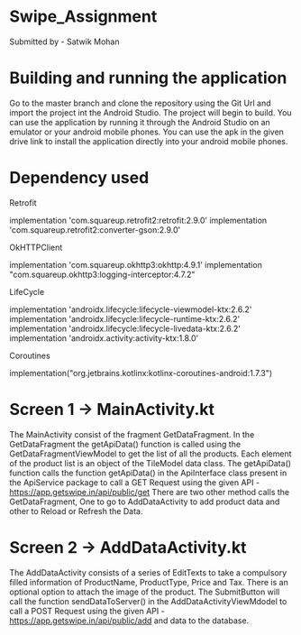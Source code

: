 # Swipe_Assignment
Submitted by - Satwik Mohan

# Building and running the application
Go to the master branch and clone the repository using the Git Url and import the project int the Android Studio. The project will begin to build.
You can use the application by running it through the Android Studio on an emulator or your android mobile phones.
You can use the apk in the given drive link to install the application directly into your android mobile phones.

# Dependency used
Retrofit

implementation 'com.squareup.retrofit2:retrofit:2.9.0'
implementation 'com.squareup.retrofit2:converter-gson:2.9.0'

OkHTTPClient 

implementation 'com.squareup.okhttp3:okhttp:4.9.1'
implementation "com.squareup.okhttp3:logging-interceptor:4.7.2"

LifeCycle 

implementation 'androidx.lifecycle:lifecycle-viewmodel-ktx:2.6.2'
implementation 'androidx.lifecycle:lifecycle-runtime-ktx:2.6.2'
implementation 'androidx.lifecycle:lifecycle-livedata-ktx:2.6.2'
implementation 'androidx.activity:activity-ktx:1.8.0'

Coroutines 

implementation("org.jetbrains.kotlinx:kotlinx-coroutines-android:1.7.3")

# Screen 1 -> MainActivity.kt
The MainActivity consist of the fragment GetDataFragment. In the GetDataFragment the getApiData() function is called using the GetDataFragmentViewModel to get the list of all the products. Each element of the product list is an object of the TileModel data class.
The getApiData() function calls the function getApiData() in the ApiInterface class present in the ApiService package to call a GET Request using the given API - https://app.getswipe.in/api/public/get
There are two other method calls the GetDataFragment, One to go to AddDataActivity to add product data and other to Reload or Refresh the Data.

# Screen 2 -> AddDataActivity.kt
The AddDataActivity consists of a series of EditTexts to take a compulsory filled information of ProductName, ProductType, Price and Tax. There is an optional option to attach the image of the product. The SubmitButton will call the function sendDataToServer() in the AddDataActivityViewMdodel to call a POST Request using the given API - https://app.getswipe.in/api/public/add and data to the database.
